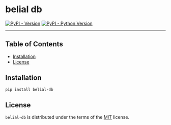 # belial db

[![PyPI - Version](https://img.shields.io/pypi/v/belial-db.svg)](https://pypi.org/project/belial-db)
[![PyPI - Python Version](https://img.shields.io/pypi/pyversions/belial-db.svg)](https://pypi.org/project/belial-db)

-----

## Table of Contents

- [Installation](#installation)
- [License](#license)

## Installation

```console
pip install belial-db
```

## License

`belial-db` is distributed under the terms of the [MIT](https://spdx.org/licenses/MIT.html) license.
